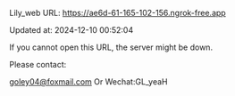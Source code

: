 Lily_web URL: https://ae6d-61-165-102-156.ngrok-free.app

Updated at: 2024-12-10 00:52:04

If you cannot open this URL, the server might be down.

Please contact: 

goley04@foxmail.com Or Wechat:GL_yeaH